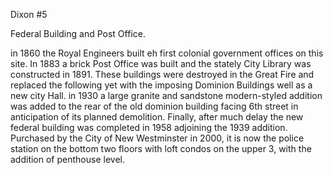 Dixon #5

Federal Building and Post Office. 

in 1860 the Royal Engineers built eh first colonial government offices on this site. In 1883 a brick Post Office was built and the stately City Library was constructed in 1891. These buildings were destroyed in the Great Fire and replaced the following yet with the imposing Dominion Buildings well as a new city Hall. in 1930 a large granite and sandstone modern-styled addition was added to the rear of the old dominion building facing 6th street in anticipation of its planned demolition. Finally, after much delay the new federal building was completed in 1958 adjoining the 1939 addition. Purchased by the City of New Westminster in 2000, it is now the police station on the bottom two floors with loft condos on the upper 3, with the addition of penthouse level.  
